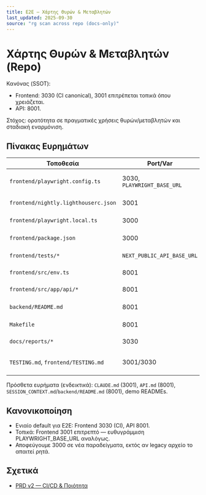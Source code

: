 ```yaml
---
title: E2E — Χάρτης Θυρών & Μεταβλητών
last_updated: 2025-09-30
source: "rg scan across repo (docs-only)"
---
```


# Χάρτης Θυρών & Μεταβλητών (Repo)

Κανόνας (SSOT):
- Frontend: 3030 (CI canonical), 3001 επιτρέπεται τοπικά όπου χρειάζεται.
- API: 8001.

Στόχος: ορατότητα σε πραγματικές χρήσεις θυρών/μεταβλητών και σταδιακή εναρμόνιση.

## Πίνακας Ευρημάτων

| Τοποθεσία | Port/Var | Σχόλιο |
|---|---|---|
| `frontend/playwright.config.ts` | 3030, `PLAYWRIGHT_BASE_URL` | Default baseURL `http://127.0.0.1:3030` (CI canonical) |
| `frontend/nightly.lighthouserc.json` | 3001 | Lighthouse seed URLs σε 3001 (local historical) |
| `frontend/playwright.local.ts` | 3000 | Τοπικό config default σε 3000 (ιστορικό) |
| `frontend/package.json` | 3000 | `npm start -- --port 3000` για e2e:ci:setup (ιστορικό) |
| `frontend/tests/*` | `NEXT_PUBLIC_API_BASE_URL` | Πολλαπλές αναφορές σε 8001 API base |
| `frontend/src/env.ts` | 8001 | Default API base `http://127.0.0.1:8001/api/v1` |
| `frontend/src/app/api/*` | 8001 | Χρήση API base σε route handlers |
| `backend/README.md` | 8001 | Παραδείγματα health/api κλήσεων |
| `Makefile` | 8001 | Καθαρισμός διεργασιών στη θύρα 8001 |
| `docs/reports/*` | 3030 | CI E2E baseURL: `http://localhost:3030` |
| `TESTING.md`, `frontend/TESTING.md` | 3001/3030 | Τοπικά παραδείγματα σε 3001 και σημειώσεις για 3030 |

Πρόσθετα ευρήματα (ενδεικτικά): `CLAUDE.md` (3001), `API.md` (8001), `SESSION_CONTEXT.md`/`backend/README.md` (8001), demo READMEs.

## Κανονικοποίηση
- Ενιαίο default για E2E: Frontend 3030 (CI), API 8001.
- Τοπικά: Frontend 3001 επιτρεπτό — ευθυγράμμιση PLAYWRIGHT_BASE_URL αναλόγως.
- Αποφεύγουμε 3000 σε νέα παραδείγματα, εκτός αν legacy αρχείο το απαιτεί ρητά.

## Σχετικά
- [PRD v2 — CI/CD & Ποιότητα](../prd/v2/07-ci-cd-and-quality.md)

